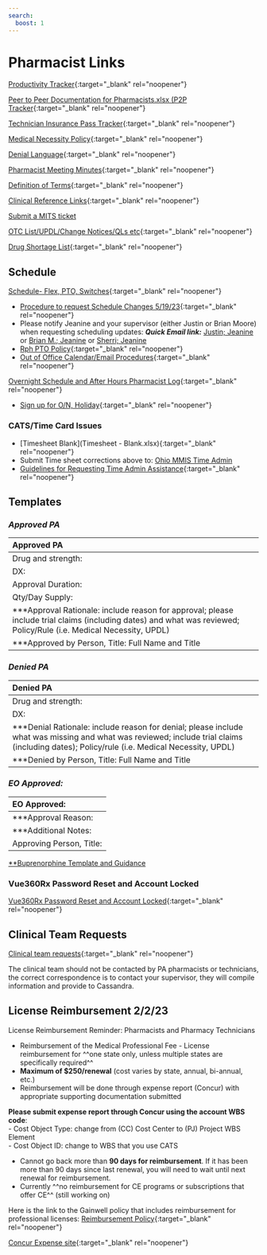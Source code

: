 ```yaml
---
search:
  boost: 1
---
```


# Pharmacist Links

[Productivity Tracker](https://mygainwell-my.sharepoint.com.mcas.ms/:x:/r/personal/christopher_nguyen_gainwelltechnologies_com/_layouts/15/guestaccess.aspx?e=KxvSYp&share=EckFdrT0BkRAhBGjD_rxzP0BeNvjg33BlhiZ8UUpkkUv4Q){:target="_blank" rel="noopener"}

[Peer to Peer Documentation for Pharmacists.xlsx (P2P Tracker](https://mygainwell-my.sharepoint.com.mcas.ms/:x:/g/personal/cassandra_roach_gainwelltechnologies_com/EcsRkk-q51FPu86Nmtm0PVsBonWTGUBUpbS7z-38froWtw?e=vyeYZ8&CID=29C56ECA-4022-4F7E-9CE2-EE4BEA7B2FC4){:target="_blank" rel="noopener"}

[Technician Insurance Pass Tracker](https://mygainwell-my.sharepoint.com/:x:/r/personal/justin_collingwood_gainwelltechnologies_com/Documents/Documents/TechPrimaryInsPass.xlsx?d=w90fe98291f8b442b83a0be3fb411f616&csf=1&web=1&e=TOwuAM){:target="_blank" rel="noopener"}

[Medical Necessity Policy](https://spbm.medicaid.ohio.gov/SPDocumentLibrary/DocumentLibrary/UPDL/OH%20SPBM%20Medical%20Necessity%20Policy.pdf){:target="_blank" rel="noopener"}

[Denial Language](https://mygainwell-my.sharepoint.com/:w:/r/personal/rachel_carpenter_gainwelltechnologies_com/Documents/Documents/OHMCD/Denial%20language%20Updates/Denial%20Language%20Updated%2001012024.docx?d=w73347c851d40451480e99628185b51b4&csf=1&web=1&e=FcHdxN){:target="_blank" rel="noopener"}


[Pharmacist Meeting Minutes](https://mygainwell-my.sharepoint.com/:o:/g/personal/selina_lee_gainwelltechnologies_com/ElR0QZwZYJRMp4NbEgNdqG8B5pUGhpwXLi0Hl9ClWlg-vg){:target="_blank" rel="noopener"}

[Definition of Terms](https://mygainwell-my.sharepoint.com/:x:/r/personal/christopher_nguyen_gainwelltechnologies_com/Documents/Evergreen/Emails/Definition%20of%20Terms%209212022.xlsx?d=waae4289a6a67484b93664250c2c284f0&csf=1&web=1&e=8q6A3o){:target="_blank" rel="noopener"}

[Clinical Reference Links](https://mygainwell-my.sharepoint.com/:w:/g/personal/prachi_patel_gainwelltechnologies_com/EXtyi_PfsnJBs4O61MDWD8UBRSLAWg45dFjqr85fXELh7w?e=1XVTax){:target="_blank" rel="noopener"}


<a href="mailto:ohio_mits_servicedesk@gainwelltechnologies.com?cc=cassandra.roach@gainwelltechnologies.com;sherri.cohmer@gainwelltechnologies.com;justin.collingwood@gainwelltechnologies.com;brian.moore@gainwelltechnologies.com;amanda.jennings@gainwelltechnologies.com;david.hartzell@gainwelltechnologies.com;anil.marini@gainwelltechnologies.com;chad.m.rogers@gainwelltechnologies.com;melissa.rutledge@gainwelltechnologies.com;OHSupervisorsandSr.Techs@mygainwell.onmicrosoft.com;OHSPBMPAPharmacist@mygainwell.onmicrosoft.com&body=Application/System Affected:%0D%0A%0D%0AApproximate time the issue started/noticed:%0D%0A%0D%0ANumber of Users Affected:%0D%0A%0D%0AWhat steps were taken when the error occurred:%0D%0A%0D%0AProvide screenshots below: ">Submit a MITS ticket</a>

[OTC List/UPDL/Change Notices/QLs etc](https://spbm.medicaid.ohio.gov/SPContent/DocumentLibrary/UPDL){:target="_blank" rel="noopener"}

[Drug Shortage List](https://www.ashp.org/drug-shortages/current-shortages/drug-shortages-list?page=CurrentShortages&loginreturnUrl=SSOCheckOnly){:target="_blank" rel="noopener"}

## Schedule

[Schedule- Flex, PTO, Switches](https://mygainwell-my.sharepoint.com/:x:/r/personal/jeanine_heedles_gainwelltechnologies_com/Documents/RPh%20Schedule_Evergreen_2023.xlsx?d=w8212132121774472aee59c6ad34af943&csf=1&web=1&e=ovWBGO){:target="_blank" rel="noopener"}

- [Procedure to request Schedule Changes 5/19/23](https://mygainwell-my.sharepoint.com/:u:/r/personal/christopher_nguyen_gainwelltechnologies_com/Documents/Evergreen/Emails/__IMPORTANT%20-%20PLEASE%20READ%20__%20ALL%20PTO%20REQUESTS.msg?csf=1&web=1&e=ib8Rvz){:target="_blank" rel="noopener"}
- Please notify Jeanine and your supervisor (either Justin or Brian Moore) when requesting scheduling updates: ***Quick Email link:*** <a href="mailto:justin.collingwood@gainwelltechnologies.com; jeanine.heedles@gainwelltechnologies.com?subject=Scheduling Update"> Justin; Jeanine</a> or <a href="mailto:brian.moore@gainwelltechnologies.com; jeanine.heedles@gainwelltechnologies.com?subject=Scheduling Update"> Brian M.; Jeanine</a> or <a href="mailto:sherri.cohmer@gainwelltechnologies.com; jeanine.heedles@gainwelltechnologies.com?subject=Scheduling Update"> Sherri; Jeanine</a>
- [Rph PTO Policy](https://mygainwell.sharepoint.com.mcas.ms/sites/dept-hr/Shared%20Documents/Forms/AllItems.aspx?id=%2Fsites%2Fdept%2Dhr%2FShared%20Documents%2FTime%20Off%2FGainwell%20US%20%2D%20Flexible%20Vacation%20Policy%202023%2Epdf&parent=%2Fsites%2Fdept%2Dhr%2FShared%20Documents%2FTime%20Off){:target="_blank" rel="noopener"}
- [Out of Office Calendar/Email Procedures](https://special-spoon-f542dccd.pages.github.io/Pharmacist%20Reference%20Guide/Policy%20and%20Procedures/ooo/?h=ooo){:target="_blank" rel="noopener"}


[Overnight Schedule and After Hours Pharmacist Log](https://mygainwell-my.sharepoint.com.mcas.ms/:x:/r/personal/justin_collingwood_gainwelltechnologies_com/_layouts/15/Doc.aspx?sourcedoc=%7B73FCF431-8AD6-4200-AABD-7CEC536F211D%7D&file=Copy%20of%20After%20Hours%20Pharmacist%20Log_FINALcopy.xlsx&action=default&mobileredirect=true&cid=9f42f43b-4f3d-4a4e-8181-526c01a0bb91){:target="_blank" rel="noopener"}

- [Sign up for O/N, Holiday](https://mygainwell-my.sharepoint.com.mcas.ms/:x:/g/personal/christopher_nguyen_gainwelltechnologies_com/EVsbwDWlIg5KsDj-gR8UjkgBV4QYb9AUI5B8Jlbpk7SjeA?e=4%3AXMs5Gp&at=9&CID=5CCE8570-00ED-4C3F-A4B0-109F1B77EA06&wdLOR=c56C50853-6098-4DA1-AE17-FC1333C71951){:target="_blank" rel="noopener"}

### CATS/Time Card Issues

- [Timesheet Blank](Timesheet - Blank.xlsx){:target="_blank" rel="noopener"}
- Submit Time sheet corrections above to: <a href="mailto:Ohio_MMIS_Time_Admin@gainwelltechnologies.com">Ohio MMIS Time Admin </a>
- [Guidelines for Requesting Time Admin Assistance](https://mygainwell-my.sharepoint.com/:w:/g/personal/christopher_nguyen_gainwelltechnologies_com/Ec_-4WA0QbJMvfMtfN4XIBoBYaTubITrZaiwsTH6pawgAA?e=iUWjGz){:target="_blank" rel="noopener"}

  


## Templates
### ***Approved PA***                    
| Approved PA                   |
|:-------------------------------|
| Drug and strength:| 
| DX:|
| Approval Duration:|
| Qty/Day Supply:|
| ***Approval Rationale: include reason for approval; please include trial claims (including dates) and what was reviewed; Policy/Rule (i.e. Medical Necessity, UPDL)|
| ***Approved by Person, Title: Full Name and Title|

### ***Denied PA***                  
| Denied PA                   |
|:-------------------------------|
| Drug and strength:| 
| DX:|
| ***Denial Rationale: include reason for denial; please include what was missing and what was reviewed; include trial claims (including dates); Policy/rule (i.e. Medical Necessity, UPDL)|
| ***Denied by Person, Title: Full Name and Title|

### ***EO Approved:***
| EO Approved:    |
|:-------------------------------|
| ***Approval Reason: |
| ***Additional Notes: |
| Approving Person, Title: |

[**Buprenorphine Template and Guidance](https://special-spoon-f542dccd.pages.github.io/Pharmacist%20Reference%20Guide/Medication%20Guidance/Buprenorphine%20Criteria/?h=buprenorphine)

### Vue360Rx Password Reset and Account Locked

[Vue360Rx Password Reset and Account Locked](https://gpr.slhcare.com:8889/){:target="_blank" rel="noopener"}

## Clinical Team Requests

[Clinical team requests](https://mygainwell-my.sharepoint.com/:x:/g/personal/christopher_nguyen_gainwelltechnologies_com/EY-suq2MSy1CvR6ZHtkY93wB_I4bi_uhNzcxSYY2N1sMAg?e=PRCaP8){:target="_blank" rel="noopener"}

The clinical team should not be contacted by PA pharmacists or technicians, the correct correspondence is to contact your supervisor, they will compile information and provide to Cassandra. 

## License Reimbursement 2/2/23

License Reimbursement Reminder: Pharmacists and Pharmacy Technicians

- Reimbursement of the Medical Professional Fee - License reimbursement for ^^one state only, unless multiple states are specifically required^^
- **Maximum of $250/renewal** (cost varies by state, annual, bi-annual, etc.)
- Reimbursement will be done through expense report (Concur) with appropriate supporting documentation submitted

 **Please submit expense report through Concur using the account WBS code**:</br>
         - Cost Object Type:  change from (CC) Cost Center to (PJ) Project WBS Element</br>
         - Cost Object ID: change to WBS that you use CATS
     
- Cannot go back more than **90 days for reimbursement**.  If it has been more than 90 days since last renewal, you will need to wait until next renewal for reimbursement.
- Currently ^^no reimbursement for CE programs or subscriptions that offer CE^^ (still working on)
 
Here is the link to the Gainwell policy that includes reimbursement for professional licenses: [Reimbursement Policy](https://mygainwell.sharepoint.com.mcas.ms/sites/dept-polcomp/Shared%20Documents/Forms/AllItems.aspx?id=%2Fsites%2Fdept%2Dpolcomp%2FShared%20Documents%2FHR%2FEducation%20Assistance%20Policy%2Epdf&parent=%2Fsites%2Fdept%2Dpolcomp%2FShared%20Documents%2FHR){:target="_blank" rel="noopener"}

[Concur Expense site](http://www.concursolutions.com){:target="_blank" rel="noopener"}




